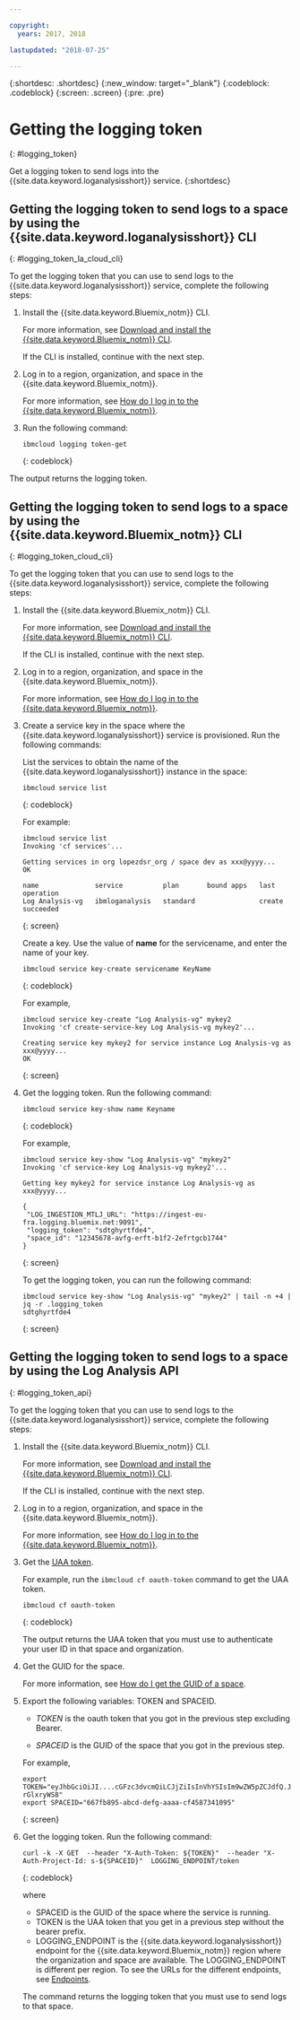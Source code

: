 ```yaml
---

copyright:
  years: 2017, 2018

lastupdated: "2018-07-25"

---
```


{:shortdesc: .shortdesc}
{:new_window: target="_blank"}
{:codeblock: .codeblock}
{:screen: .screen}
{:pre: .pre}


# Getting the logging token
{: #logging_token}

Get a logging token to send logs into the {{site.data.keyword.loganalysisshort}} service. 
{:shortdesc}


## Getting the logging token to send logs to a space by using the {{site.data.keyword.loganalysisshort}} CLI 
{: #logging_token_la_cloud_cli}

To get the logging token that you can use to send logs to the {{site.data.keyword.loganalysisshort}} service, complete the following steps:

1. Install the {{site.data.keyword.Bluemix_notm}} CLI.

   For more information, see [Download and install the {{site.data.keyword.Bluemix_notm}} CLI](/docs/cli/index.html#overview).
   
   If the CLI is installed, continue with the next step.
    
2. Log in to a region, organization, and space in the {{site.data.keyword.Bluemix_notm}}. 

    For more information, see [How do I log in to the {{site.data.keyword.Bluemix_notm}}](/docs/services/CloudLogAnalysis/qa/cli_qa.html#login).
	
3. Run the following command:

    ```
	ibmcloud logging token-get
	```
	{: codeblock}

The output returns the logging token.


## Getting the logging token to send logs to a space by using the {{site.data.keyword.Bluemix_notm}} CLI 
{: #logging_token_cloud_cli}

To get the logging token that you can use to send logs to the {{site.data.keyword.loganalysisshort}} service, complete the following steps:

1. Install the {{site.data.keyword.Bluemix_notm}} CLI.

   For more information, see [Download and install the {{site.data.keyword.Bluemix_notm}} CLI](/docs/cli/index.html#overview).
   
   If the CLI is installed, continue with the next step.
    
2. Log in to a region, organization, and space in the {{site.data.keyword.Bluemix_notm}}. 

    For more information, see [How do I log in to the {{site.data.keyword.Bluemix_notm}}](/docs/services/CloudLogAnalysis/qa/cli_qa.html#login).
	
3. Create a service key in the space where the {{site.data.keyword.loganalysisshort}} service is provisioned. Run the following commands:

    List the services to obtain the name of the {{site.data.keyword.loganalysisshort}} instance in the space:
	
    ```
	ibmcloud service list
	```
	{: codeblock}
	
	For example:
	
	```
	ibmcloud service list
    Invoking 'cf services'...

    Getting services in org lopezdsr_org / space dev as xxx@yyyy...
    OK

    name              service          plan       bound apps   last operation
    Log Analysis-vg   ibmloganalysis   standard                create succeeded
    ```
	{: screen}
	
	Create a key. Use the value of **name** for the servicename, and enter the name of your key.
	
	```
	ibmcloud service key-create servicename KeyName 
	```
	{: codeblock}
	
	For example,
	
	```
	ibmcloud service key-create "Log Analysis-vg" mykey2
    Invoking 'cf create-service-key Log Analysis-vg mykey2'...

    Creating service key mykey2 for service instance Log Analysis-vg as xxx@yyyy...
    OK
    ```
	{: screen}
	
4. Get the logging token. Run the following command:
	
	```
	ibmcloud service key-show name Keyname
	```
	{: codeblock}
	
	For example, 
	
	```
	ibmcloud service key-show "Log Analysis-vg" "mykey2" 
    Invoking 'cf service-key Log Analysis-vg mykey2'...

    Getting key mykey2 for service instance Log Analysis-vg as xxx@yyyy...

    {
     "LOG_INGESTION_MTLJ_URL": "https://ingest-eu-fra.logging.bluemix.net:9091",
     "logging_token": "sdtghyrtfde4",
     "space_id": "12345678-avfg-erft-b1f2-2efrtgcb1744"
    }
    ```
	{: screen}
	
	To get the logging token, you can run the following command:
	
	```
	ibmcloud service key-show "Log Analysis-vg" "mykey2" | tail -n +4 | jq -r .logging_token
    sdtghyrtfde4
	```
	{: screen}


	
## Getting the logging token to send logs to a space by using the Log Analysis API
{: #logging_token_api}


To get the logging token that you can use to send logs to the {{site.data.keyword.loganalysisshort}} service, complete the following steps:

1. Install the {{site.data.keyword.Bluemix_notm}} CLI.

   For more information, see [Download and install the {{site.data.keyword.Bluemix_notm}} CLI](/docs/cli/index.html#overview).
   
   If the CLI is installed, continue with the next step.
    
2. Log in to a region, organization, and space in the {{site.data.keyword.Bluemix_notm}}. 

    For more information, see [How do I log in to the {{site.data.keyword.Bluemix_notm}}](/docs/services/CloudLogAnalysis/qa/cli_qa.html#login).
	
3. Get the [UAA token](/docs/services/CloudLogAnalysis/security/auth_uaa.html#uaa_cli).

    For example, run the `ibmcloud cf oauth-token` command to get the UAA token.

    ```
	ibmcloud cf oauth-token
	```
	{: codeblock}
	
	The output returns the UAA token that you must use to authenticate your user ID in that space and organization.

4. Get the GUID for the space.

   For more information, see [How do I get the GUID of a space](/docs/services/CloudLogAnalysis/qa/cli_qa.html#space_guid2).  
	
5. Export the following variables: TOKEN and SPACEID.

    * *TOKEN* is the oauth token that you got in the previous step excluding Bearer.
	
	* *SPACEID* is the GUID of the space that you got in the previous step. 
		
	For example,
	
	```
	export TOKEN="eyJhbGciOiJI....cGFzc3dvcmQiLCJjZiIsInVhYSIsIm9wZW5pZCJdfQ.JaoaVudG4jqjeXz6q3JQL_SJJfoIFvY8m-rGlxryWS8"
	export SPACEID="667fb895-abcd-defg-aaaa-cf4587341095"
	```
	{: screen}
	
6. Get the logging token. Run the following command:
 
    ```
	curl -k -X GET  --header "X-Auth-Token: ${TOKEN}"  --header "X-Auth-Project-Id: s-${SPACEID}"  LOGGING_ENDPOINT/token
    ```
    {: codeblock}	
	
	where
	* SPACEID is the GUID of the space where the service is running.
	* TOKEN is the UAA token that you get in a previous step without the bearer prefix.
	* LOGGING_ENDPOINT is the {{site.data.keyword.loganalysisshort}} endpoint for the {{site.data.keyword.Bluemix_notm}} region where the organization and space are available. The LOGGING_ENDPOINT is different per region. To see the URLs for the different endpoints, see [Endpoints](/docs/services/CloudLogAnalysis/manage_logs.html#endpoints).
	
    The command returns the logging token that you must use to send logs to that space.
	
